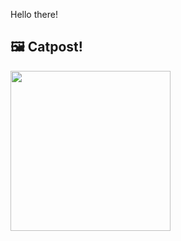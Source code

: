 Hello there!



## 🖼️ Catpost!

<sub>
    <img src="https://cdn2.thecatapi.com/images/5mu.jpg" height="256">
</sub>


